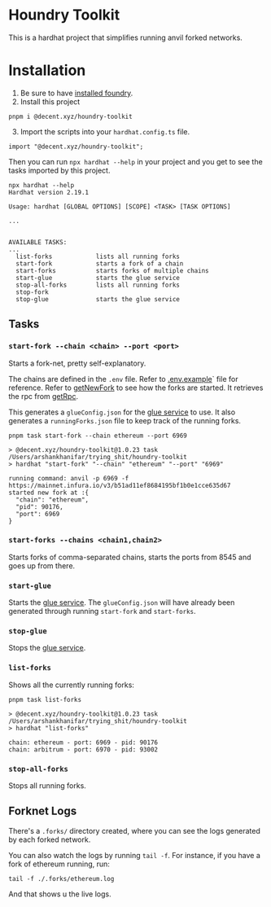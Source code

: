 # Houndry Toolkit

This is a hardhat project that simplifies running anvil
forked networks.

# Installation

1. Be sure to have [installed foundry](https://book.getfoundry.sh/getting-started/installation).
2. Install this project

```
pnpm i @decent.xyz/houndry-toolkit
```

3. Import the scripts into your `hardhat.config.ts` file.

```
import "@decent.xyz/houndry-toolkit";
```

Then you can run `npx hardhat --help` in your project and you get to see the tasks
imported by this project.

```
npx hardhat --help
Hardhat version 2.19.1

Usage: hardhat [GLOBAL OPTIONS] [SCOPE] <TASK> [TASK OPTIONS]

...


AVAILABLE TASKS:
...
  list-forks         	lists all running forks
  start-fork         	starts a fork of a chain
  start-forks        	starts forks of multiple chains
  start-glue         	starts the glue service
  stop-all-forks     	lists all running forks
  stop-fork
  stop-glue          	starts the glue service
```

## Tasks

### `start-fork --chain <chain> --port <port>`

Starts a fork-net, pretty self-explanatory.

The chains are defined in the `.env` file. Refer to [.env.example](./.env.example)`
file for reference. Refer to [getNewFork](./src/tasks/forks.ts#L60) to see how
the forks are started. It retrieves the rpc from [getRpc](./src/tasks/util.ts#L57).

This generates a `glueConfig.json` for the [glue service](https://github.com/decentxyz/glue)
to use. It also generates a `runningForks.json` file to keep track of the
running forks.

```
pnpm task start-fork --chain ethereum --port 6969

> @decent.xyz/houndry-toolkit@1.0.23 task /Users/arshankhanifar/trying_shit/houndry-toolkit
> hardhat "start-fork" "--chain" "ethereum" "--port" "6969"

running command: anvil -p 6969 -f https://mainnet.infura.io/v3/b51ad11ef8684195bf1b0e1cce635d67
started new fork at :{
  "chain": "ethereum",
  "pid": 90176,
  "port": 6969
}
```

### `start-forks --chains <chain1,chain2>`

Starts forks of comma-separated chains, starts the ports from 8545 and
goes up from there.

### `start-glue`

Starts the [glue service](https://github.com/decentxyz/glue). The `glueConfig.json` will have already been
generated through running `start-fork` and `start-forks`.

### `stop-glue`

Stops the [glue service](https://github.com/decentxyz/glue).

### `list-forks`

Shows all the currently running forks:

```
pnpm task list-forks

> @decent.xyz/houndry-toolkit@1.0.23 task /Users/arshankhanifar/trying_shit/houndry-toolkit
> hardhat "list-forks"

chain: ethereum - port: 6969 - pid: 90176
chain: arbitrum - port: 6970 - pid: 93002
```

### `stop-all-forks`

Stops all running forks.

## Forknet Logs

There's a `.forks/` directory created, where you can see the logs generated by
each forked network.

You can also watch the logs by running `tail -f`. For instance, if you have
a fork of ethereum running, run:

```
tail -f ./.forks/ethereum.log
```

And that shows u the live logs.
